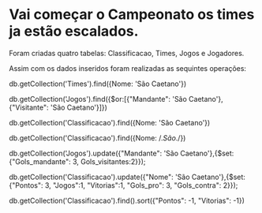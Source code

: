 # Vai começar o Campeonato os times ja estão escalados.

Foram criadas quatro tabelas: Classificacao, Times, Jogos e Jogadores.

Assim com os dados inseridos foram realizadas as sequintes operações:

db.getCollection('Times').find({Nome: 'São Caetano'})

db.getCollection('Jogos').find({$or:[{"Mandante": 'São Caetano'},{"Visitante": 'São Caetano'}]})

db.getCollection('Classificacao').find({Nome: 'São Caetano'})

db.getCollection('Classificacao').find({Nome: /.*São*./})

db.getCollection('Jogos').update({"Mandante": 'São Caetano'},{$set:{"Gols_mandante": 3, Gols_visitantes:2}});

db.getCollection('Classificacao').update({"Nome": 'São Caetano'},{$set:{"Pontos": 3, "Jogos":1, "Vitorias":1, "Gols_pro": 3, "Gols_contra": 2}});

db.getCollection('Classificacao').find().sort({"Pontos": -1, "Vitorias": -1})
